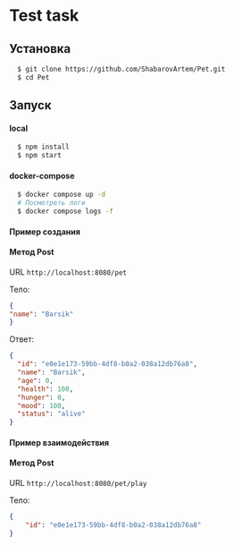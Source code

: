 # Test task

## Установка

````bash
  $ git clone https://github.com/ShabarovArtem/Pet.git
  $ cd Pet
````

## Запуск

#### local
````bash
  $ npm install
  $ npm start
````
#### docker-compose
````bash
  $ docker compose up -d
  # Посмотреть логи
  $ docker compose logs -f
````

#### Пример создания
#### Метод Post
URL `http://localhost:8080/pet`

Тело:
```json
{
"name": "Barsik"
}
```
Ответ:
```json
{
  "id": "e0e1e173-59bb-4df8-b0a2-038a12db76a8",
  "name": "Barsik",
  "age": 0,
  "health": 100,
  "hunger": 0,
  "mood": 100,
  "status": "alive"
}
```

#### Пример взаимодействия
#### Метод Post
URL `http://localhost:8080/pet/play`

Тело:
```json
{
    "id": "e0e1e173-59bb-4df8-b0a2-038a12db76a8"
}
```

